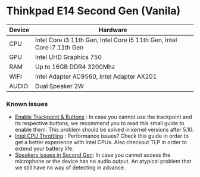 # Thinkpad E14 Second Gen (Vanila)

| Device        | Hardware                                                                  |
|---------------|---------------------------------------------------------------------------|
| CPU           | Intel Core i3 11th Gen, Intel Core i5 11th Gen, Intel Core i7 11th Gen    |
| GPU           | Intel UHD Graphics 750                                                    |
| RAM           | Up to 16GB DDR4 3200Mhz                                                   |
| WIFI          | Intel Adapter AC9560, Intel Adapter AX201                                 |
| AUDIO         | Dual Speaker 2W                                                           |

### Known issues

- [Enable Trackpoint & Buttons](../tweaks/trackpoint/README.md) : In case you cannot use the trackpoint and its respective buttons, we recommend you to read this small guide to enable them. This problem should be solved in kernel versions after 5.10.
- [Intel CPU Throttling](../tweaks/intel-cpu-throttling/README.md) : Performance issues? Check this guide in order to get a better experience with Intel CPUs. Also checkout TLP in order to extend your battery life.
- [Speakers issues in Second Gen](../tweaks/audio/README.md): In case you cannot access the microphone or the device has no audio output. An atypical problem that we still have no way of detecting in advance.
 
